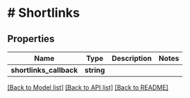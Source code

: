 # # Shortlinks

## Properties

Name | Type | Description | Notes
------------ | ------------- | ------------- | -------------
**shortlinks_callback** | **string** |  |

[[Back to Model list]](../../README.md#models) [[Back to API list]](../../README.md#endpoints) [[Back to README]](../../README.md)
